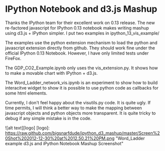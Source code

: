 IPython Notebook and d3.js Mashup
=================================

Thanks the IPython team for their excellent work on 0.13 release. The new
re-factored javascript for IPython 0.13 notebook makes writing mashup using
d3.js + IPython simpler. I put two examples in ipython_13_vis_example/

The examples use the python extension mechanism to load the python and
javascript extension directly from github. They should work fine under the
official IPython 0.13 Notebook. However, I have only limited tests under
FireFox.

The GDP_CO2_Example.ipynb only uses the vis_extension.py. It shows how to make
a movable chart with IPython + d3.js.

The Word_Ladder_network_vis.ipynb is an experiment to show how to build
interacitve widget to show it is possible to use python code as callbacks for
some html elements.

Currently, I don't feel happy about the visutils.py code. It is quite ugly. If
time permits, I will think a better way to make the mapping between javascript
objects and python objects more transparent. It is quite tricky to debug if any
simple mistake is in the code.

![alt text][logo]
[logo]: https://raw.github.com/bigsnarfdude/ipython_d3_mashup/master/Screen%20Shot%202012-12-30%20at%2012.50.21%20PM.png "Word_Ladder example d3.js and iPython Notebook Mashup Screenshot"
